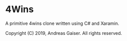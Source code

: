 # 4Wins
A primitive 4wins clone written using C# and Xaramin.

Copyright (C) 2019, Andreas Gaiser. All rights reserved.